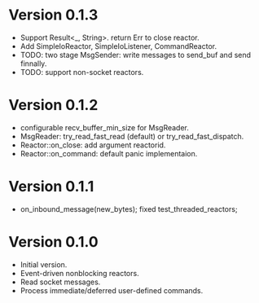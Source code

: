 # Version 0.1.3
- Support Result<_, String>. return Err to close reactor.
- Add SimpleIoReactor, SimpleIoListener, CommandReactor.
- TODO: two stage MsgSender: write messages to send_buf and send finnally.
- TODO: support non-socket reactors.

# Version 0.1.2
- configurable recv_buffer_min_size for MsgReader.
- MsgReader: try_read_fast_read (default) or try_read_fast_dispatch.
- Reactor::on_close: add argument reactorid.
- Reactor::on_command: default panic implementaion.

# Version 0.1.1
- on_inbound_message(new_bytes); fixed test_threaded_reactors;

# Version 0.1.0
- Initial version.
- Event-driven nonblocking reactors.
- Read socket messages.
- Process immediate/deferred user-defined commands.

